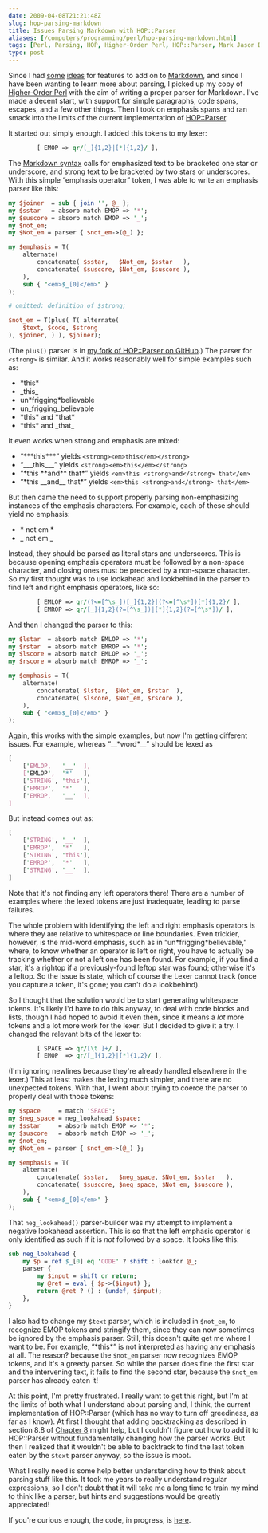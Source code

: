 ```yaml
--- 
date: 2009-04-08T21:21:48Z
slug: hop-parsing-markdown
title: Issues Parsing Markdown with HOP::Parser
aliases: [/computers/programming/perl/hop-parsing-markdown.html]
tags: [Perl, Parsing, HOP, Higher-Order Perl, HOP::Parser, Mark Jason Dominus]
type: post
---
```


Since I had [some][] [ideas] for features to add on to [Markdown], and since I
have been wanting to learn more about parsing, I picked up my copy of
[Higher-Order Perl] with the aim of writing a proper parser for Markdown. I've
made a decent start, with support for simple paragraphs, code spans, escapes,
and a few other things. Then I took on emphasis spans and ran smack into the
limits of the current implementation of [HOP::Parser].

It started out simply enough. I added this tokens to my lexer:

``` perl
        [ EMOP => qr/[_]{1,2}|[*]{1,2}/ ],
```

The [Markdown syntax] calls for emphasized text to be bracketed one star or
underscore, and strong text to be bracketed by two stars or underscores. With
this simple “emphasis operator” token, I was able to write an emphasis parser
like this:

``` perl
my $joiner  = sub { join '', @_ };
my $sstar   = absorb match EMOP => '*';
my $suscore = absorb match EMOP => '_';
my $not_em;
my $Not_em = parser { $not_em->(@_) };

my $emphasis = T(
    alternate(
        concatenate( $sstar,   $Not_em, $sstar   ),
        concatenate( $suscore, $Not_em, $suscore ),
    ),
    sub { "<em>$_[0]</em>" }
);

# omitted: definition of $strong;

$not_em = T(plus( T( alternate(
    $text, $code, $strong
), $joiner, ) ), $joiner);
```

(The `plus()` parser is in [my fork of HOP::Parser on GitHub].) The parser for
`<strong>` is similar. And it works reasonably well for simple examples such as:

-   \*this\*
-   \_this\_
-   un\*frigging\*believable
-   un\_frigging\_believable
-   \*this\* and \*that\*
-   \*this\* and \_that\_

It even works when strong and emphasis are mixed:

-   “\*\*\*this\*\*\*” yields `<strong><em>this</em></strong>`
-   “\_\_\_this\_\_\_” yields `<strong><em>this</em></strong>`
-   “\*this \*\*and\*\* that\*” yields `<em>this <strong>and</strong> that</em>`
-   “\*this \_\_and\_\_ that\*” yields `<em>this <strong>and</strong> that</em>`

But then came the need to support properly parsing non-emphasizing instances of
the emphasis characters. For example, each of these should yield no emphasis:

-   \* not em \*
-   \_ not em \_

Instead, they should be parsed as literal stars and underscores. This is because
opening emphasis operators must be followed by a non-space character, and
closing ones must be preceded by a non-space character. So my first thought was
to use lookahead and lookbehind in the parser to find left and right emphasis
operators, like so:

``` perl
        [ EMLOP => qr/(?<=[^\s_])[_]{1,2}|(?<=[^\s*])[*]{1,2}/ ],
        [ EMROP => qr/[_]{1,2}(?=[^\s_])|[*]{1,2}(?=[^\s*])/ ],
```

And then I changed the parser to this:

``` perl
my $lstar  = absorb match EMLOP => '*';
my $rstar  = absorb match EMROP => '*';
my $lscore = absorb match EMLOP => '_';
my $rscore = absorb match EMROP => '_';

my $emphasis = T(
    alternate(
        concatenate( $lstar,  $Not_em, $rstar  ),
        concatenate( $lscore, $Not_em, $rscore ),
    ),
    sub { "<em>$_[0]</em>" }
);
```

Again, this works with the simple examples, but now I'm getting different
issues. For example, whereas “\_\_\*word\*\_\_” should be lexed as

``` perl
[
    ['EMLOP,   '__'  ],
    ['EMLOP',  '*'   ],
    ['STRING', 'this'],
    ['EMROP',  '*'   ],
    ['EMROP,   '__'  ],
]
```

But instead comes out as:

``` perl
[
    ['STRING', '__'  ],
    ['EMROP',  '*'   ],
    ['STRING', 'this'],
    ['EMROP',  '*'   ],
    ['STRING', '__'  ],
]
```

Note that it's not finding any left operators there! There are a number of
examples where the lexed tokens are just inadequate, leading to parse failures.

The whole problem with identifying the left and right emphasis operators is
where they are relative to whitespace or line boundaries. Even trickier,
however, is the mid-word emphasis, such as in “un\*frigging\*believable,” where,
to know whether an operator is left or right, you have to actually be tracking
whether or not a left one has been found. For example, if you find a star, it's
a rightop if a previously-found leftop star was found; otherwise it's a leftop.
So the issue is state, which of course the Lexer cannot track (once you capture
a token, it's gone; you can't do a lookbehind).

So I thought that the solution would be to start generating whitespace tokens.
It's likely I'd have to do this anyway, to deal with code blocks and lists,
though I had hoped to avoid it even then, since it means a *lot* more tokens and
a lot more work for the lexer. But I decided to give it a try. I changed the
relevant bits of the lexer to:

``` perl
        [ SPACE => qr/[\t ]+/ ],
        [ EMOP  => qr/[_]{1,2}|[*]{1,2}/ ],
```

(I'm ignoring newlines because they're already handled elsewhere in the lexer.)
This at least makes the lexing much simpler, and there are no unexpected tokens.
With that, I went about trying to coerce the parser to properly deal with those
tokens:

``` perl
my $space     = match 'SPACE';
my $neg_space = neg_lookahead $space;
my $sstar     = absorb match EMOP => '*';
my $suscore   = absorb match EMOP => '_';
my $not_em;
my $Not_em = parser { $not_em->(@_) };

my $emphasis = T(
    alternate(
        concatenate( $sstar,   $neg_space, $Not_em, $sstar   ),
        concatenate( $suscore, $neg_space, $Not_em, $suscore ),
    ),
    sub { "<em>$_[0]</em>" }
);
```

That `neg_lookahead()` parser-builder was my attempt to implement a negative
lookahead assertion. This is so that the left emphasis operator is only
identified as such if it is *not* followed by a space. It looks like this:

``` perl
sub neg_lookahead {
    my $p = ref $_[0] eq 'CODE' ? shift : lookfor @_;
    parser {
        my $input = shift or return;
        my @ret = eval { $p->($input) };
        return @ret ? () : (undef, $input);
    },
}
```

I also had to change my `$text` parser, which is included in `$not_em`, to
recognize EMOP tokens and stringify them, since they can now sometimes be
ignored by the emphasis parser. Still, this doesn't quite get me where I want to
be. For example, “\*this\*” is not interpreted as having any emphasis at all.
The reason? because the `$not_em` parser now recognizes EMOP tokens, and it's a
greedy parser. So while the parser does fine the first star and the intervening
text, it fails to find the second star, because the `$not_em` parser has already
eaten it!

At this point, I'm pretty frustrated. I really want to get this right, but I'm
at the limits of both what I understand about parsing and, I think, the current
implementation of HOP::Parser (which has no way to turn off greediness, as far
as I know). At first I thought that adding backtracking as described in section
8.8 of [Chapter 8] might help, but I couldn't figure out how to add it to
HOP::Parser without fundamentally changing how the parser works. But then I
realized that it wouldn't be able to backtrack to find the last token eaten by
the `$text` parser anyway, so the issue is moot.

What I really need is some help better understanding how to think about parsing
stuff like this. It took me years to really understand regular expressions, so I
don't doubt that it will take me a long time to train my mind to think like a
parser, but hints and suggestions would be greatly appreciated!

If you're curious enough, the code, in progress, is [here].

  [some]: /computers/markup/modest-markdown-proposal.html
    "A Modest Proposal for Markdown Definition Lists"
  [ideas]: /computers/markup/markdown-table-rfc.html
    "RFC: A Simple Markdown Table Format"
  [Markdown]: https://daringfireball.net/projects/markdown/
  [Higher-Order Perl]: http://hop.perl.plover.com/
  [HOP::Parser]: http://search.cpan.org/perldoc?HOP::Parser
    "HOP::Parser on CPAN"
  [Markdown syntax]: https://daringfireball.net/projects/markdown/syntax
  [my fork of HOP::Parser on GitHub]: http://github.com/theory/hop/tree/master
  [Chapter 8]: http://hop.perl.plover.com/book/mod/chap08.mod
    "HOP Chapter 8: Parsing"
  [here]: https://svn.kineticode.com/Text-Markover/trunk/
    "Text::Markover Repository"
